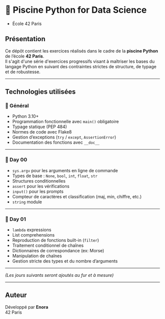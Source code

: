 # 🐍 Piscine Python for Data Science 
- École 42 Paris

## Présentation

Ce dépôt contient les exercices réalisés dans le cadre de la **piscine Python** de l’école **42 Paris**.  
Il s'agit d'une série d'exercices progressifs visant à maîtriser les bases du langage Python en suivant des contraintes strictes de structure, de typage et de robustesse.

---

## Technologies utilisées

### 🧩 Général

- Python 3.10+
- Programmation fonctionnelle avec `main()` obligatoire
- Typage statique (PEP 484)
- Normes de code avec Flake8
- Gestion d’exceptions (`try` / `except`, `AssertionError`)
- Documentation des fonctions avec `__doc__`

---

### 📘 Day 00

- `sys.argv` pour les arguments en ligne de commande
- Types de base : `None`, `bool`, `int`, `float`, `str`
- Structures conditionnelles
- `assert` pour les vérifications
- `input()` pour les prompts
- Compteur de caractères et classification (maj, min, chiffre, etc.)
- `string` module

---

### 📘 Day 01

- `lambda` expressions
- List comprehensions
- Reproduction de fonctions built-in (`filter`)
- Traitement conditionnel de chaînes
- Dictionnaires de correspondance (ex: Morse)
- Manipulation de chaînes
- Gestion stricte des types et du nombre d’arguments

---

_(Les jours suivants seront ajoutés au fur et à mesure)_

---

## Auteur

Développé par **Enora**  
42 Paris  
